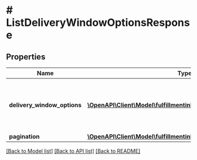 # # ListDeliveryWindowOptionsResponse

## Properties

Name | Type | Description | Notes
------------ | ------------- | ------------- | -------------
**delivery_window_options** | [**\OpenAPI\Client\Model\fulfillmentinbound\DeliveryWindowOption[]**](DeliveryWindowOption.md) | Delivery window options generated for the placement option. |
**pagination** | [**\OpenAPI\Client\Model\fulfillmentinbound\Pagination**](Pagination.md) |  | [optional]

[[Back to Model list]](../../README.md#models) [[Back to API list]](../../README.md#endpoints) [[Back to README]](../../README.md)

